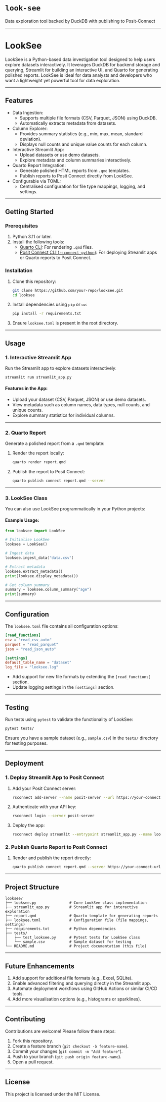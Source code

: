 # `look-see`

Data exploration tool backed by DuckDB with publishing to Posit-Connect

---

# LookSee

LookSee is a Python-based data investigation tool designed to help users explore datasets interactively. It leverages DuckDB for backend storage and querying, Streamlit for building an interactive UI, and Quarto for generating polished reports. LookSee is ideal for data analysts and developers who want a lightweight yet powerful tool for data exploration.

---

## Features

- Data Ingestion:
  - Supports multiple file formats (CSV, Parquet, JSON) using DuckDB.
  - Automatically extracts metadata from datasets.
- Column Explorer:
  - Provides summary statistics (e.g., min, max, mean, standard deviation).
  - Displays null counts and unique value counts for each column.
- Interactive Streamlit App:
  - Upload datasets or use demo datasets.
  - Explore metadata and column summaries interactively.
- Quarto Report Integration:
  - Generate polished HTML reports from `.qmd` templates.
  - Publish reports to Posit Connect directly from LookSee.
- Configurable via TOML:
  - Centralised configuration for file type mappings, logging, and settings.

---

## Getting Started

### Prerequisites

1. Python 3.11 or later.
2. Install the following tools:
   - [Quarto CLI](https://quarto.org/docs/get-started/): For rendering `.qmd` files.
   - [Posit Connect CLI (`rsconnect-python`)](https://pypi.org/project/rsconnect-python/): For deploying Streamlit apps or Quarto reports to Posit Connect.

### Installation

1. Clone this repository:
   ```bash
   git clone https://github.com/your-repo/looksee.git
   cd looksee
   ```

2. Install dependencies using `pip` or `uv`:
   ```bash
   pip install -r requirements.txt
   ```

3. Ensure `looksee.toml` is present in the root directory.

---

## Usage

### 1. Interactive Streamlit App

Run the Streamlit app to explore datasets interactively:
```bash
streamlit run streamlit_app.py
```

#### Features in the App:

- Upload your dataset (CSV, Parquet, JSON) or use demo datasets.
- View metadata such as column names, data types, null counts, and unique counts.
- Explore summary statistics for individual columns.

---

### 2. Quarto Report

Generate a polished report from a `.qmd` template:
1. Render the report locally:
   ```bash
   quarto render report.qmd
   ```
2. Publish the report to Posit Connect:
   ```bash
   quarto publish connect report.qmd --server 
   ```

---

### 3. LookSee Class

You can also use LookSee programmatically in your Python projects:

#### Example Usage:

```python
from looksee import LookSee

# Initialise LookSee
looksee = LookSee()

# Ingest data
looksee.ingest_data("data.csv")

# Extract metadata
looksee.extract_metadata()
print(looksee.display_metadata())

# Get column summary
summary = looksee.column_summary("age")
print(summary)
```

---

## Configuration

The `looksee.toml` file contains all configuration options:

```toml
[read_functions]
csv = "read_csv_auto"
parquet = "read_parquet"
json = "read_json_auto"

[settings]
default_table_name = "dataset"
log_file = "looksee.log"
```

- Add support for new file formats by extending the `[read_functions]` section.
- Update logging settings in the `[settings]` section.

---

## Testing

Run tests using `pytest` to validate the functionality of LookSee:

```bash
pytest tests/
```

Ensure you have a sample dataset (e.g., `sample.csv`) in the `tests/` directory for testing purposes.

---

## Deployment

### 1. Deploy Streamlit App to Posit Connect

1. Add your Posit Connect server:
   ```bash
   rsconnect add-server --name posit-server --url https://your-connect-url/
   ```
2. Authenticate with your API key:
   ```bash
   rsconnect login --server posit-server
   ```
3. Deploy the app:
   ```bash
   rsconnect deploy streamlit --entrypoint streamlit_app.py --name looksee-app .
   ```

### 2. Publish Quarto Report to Posit Connect

1. Render and publish the report directly:
   ```bash
   quarto publish connect report.qmd --server https://your-connect-url/
   ```

---

## Project Structure

```
looksee/
├── looksee.py               # Core LookSee class implementation
├── streamlit_app.py         # Streamlit app for interactive exploration
├── report.qmd               # Quarto template for generating reports
├── looksee.toml             # Configuration file (file mappings, settings)
├── requirements.txt         # Python dependencies
├── tests/
│   ├── test_looksee.py      # Pytest tests for LookSee class
│   └── sample.csv           # Sample dataset for testing
└── README.md                # Project documentation (this file)
```

---

## Future Enhancements

1. Add support for additional file formats (e.g., Excel, SQLite).
2. Enable advanced filtering and querying directly in the Streamlit app.
3. Automate deployment workflows using GitHub Actions or similar CI/CD tools.
4. Add more visualisation options (e.g., histograms or sparklines).

---

## Contributing

Contributions are welcome! Please follow these steps:

1. Fork this repository.
2. Create a feature branch (`git checkout -b feature-name`).
3. Commit your changes (`git commit -m "Add feature"`).
4. Push to your branch (`git push origin feature-name`).
5. Open a pull request.

---

## License

This project is licensed under the MIT License.